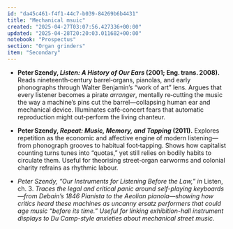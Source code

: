 ```yaml
---
id: "da45c461-f4f1-44c7-b039-84269b6b4431"
title: "Mechanical msuic"
created: "2025-04-27T03:07:56.427336+00:00"
updated: "2025-04-28T20:20:03.011682+00:00"
notebook: "Prospectus"
section: "Organ grinders"
item: "Secondary"
---
```


<ul><li><p><strong>Peter Szendy, <em>Listen: A History of Our Ears</em> (2001; Eng. trans. 2008).</strong> Reads nineteenth‑century barrel‑organs, pianolas, and early phonographs through Walter Benjamin’s “work of art” lens. Argues that every listener becomes a pirate <em>arranger</em>, mentally re‑cutting the music the way a machine’s pins cut the barrel—collapsing human ear and mechanical device. Illuminates café‑concert fears that automatic reproduction might out‑perform the living chanteur.</p></li><li><p><strong>Peter Szendy, <em>Repeat: Music, Memory, and Tapping</em> (2011).</strong> Explores repetition as the economic and affective engine of modern listening—from phonograph grooves to habitual foot‑tapping. Shows how capitalist counting turns tunes into “quotas,” yet still relies on bodily habits to circulate them. Useful for theorising street‑organ earworms and colonial charity refrains as rhythmic labour.</p></li><li><p><em>Peter Szendy, “Our Instruments for Listening Before the Law,” in</em> Listen, ch. 3. <em>Traces the legal and critical panic around self-playing keyboards—from Debain’s 1846 Pianista to the Aeolian pianola—showing how critics heard these machines as uncanny ersatz performers that could age music “before its time.” Useful for linking exhibition-hall instrument displays to Du Camp-style anxieties about mechanical street music.</em></p><p></p></li></ul>